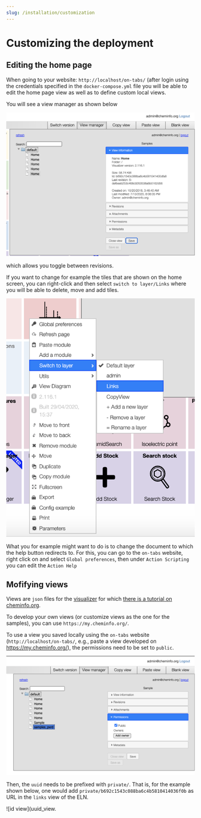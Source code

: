 ```yaml
---
slug: /installation/customization
---
```


# Customizing the deployment

## Editing the home page

When going to your website: `http://localhost/on-tabs/` (after login using the credentials specified in the `docker-compose.yml` file you will be able to edit the home page view as well as to define custom local views.

You will see a view manager as shown below

![view manager](viewmanager.png)

which allows you toggle between revisions.

If you want to change for example the tiles that are shown on the home screen, you can right-click and then select `switch to layer/Links` where you will be able to delete, move and add tiles.

![right click](changelayer.png)

What you for example might want to do is to change the document to which the help button redirects to.
For this, you can go to the `on-tabs` website, right click on and select `Global preferences`, then under `Action Scripting` you can edit the `Action Help`

## Mofifying views

Views are `json` files for the [visualizer](https://github.com/NPellet/visualizer) for which [there is a tutorial on cheminfo.org](http://www.cheminfo.org/Tutorial/1._Introduction/1.1_Basic_example/index.html).

To develop your own views (or customize views as the one for the samples), you can use `https://my.cheminfo.org/`.

To use a view you saved locally using the `on-tabs` website (`http://localhost/on-tabs/`, e.g., paste a view developed on https://my.cheminfo.org/), the permissions need to be set to `public`.

![set permissions for view](permission_view.png)

Then, the `uuid` needs to be prefixed with `private/`. That is, for the example shown below, one would add `private/b692c1543c088ba6c4b5810414036f0b` as URL in the `links` view of the ELN.

![id view](uuid_view.
